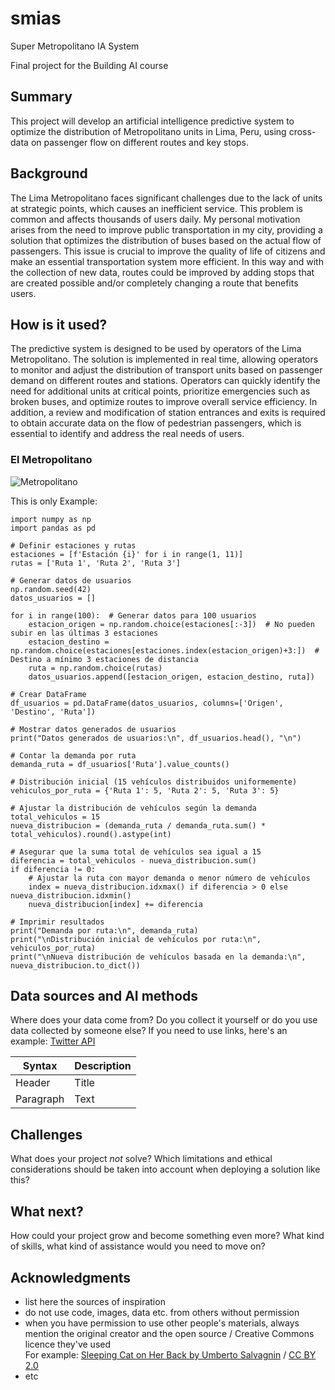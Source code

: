 <!-- This is the markdown template for the final project of the Building AI course, 
created by Reaktor Innovations and University of Helsinki. 
Copy the template, paste it to your GitHub README and edit! -->

# smias
Super Metropolitano IA System

Final project for the Building AI course

## Summary

This project will develop an artificial intelligence predictive system to optimize the distribution of Metropolitano units in Lima, Peru, using cross-data on passenger flow on different routes and key stops. 


## Background

The Lima Metropolitano faces significant challenges due to the lack of units at strategic points, which causes an inefficient service. This problem is common and affects thousands of users daily. My personal motivation arises from the need to improve public transportation in my city, providing a solution that optimizes the distribution of buses based on the actual flow of passengers. This issue is crucial to improve the quality of life of citizens and make an essential transportation system more efficient. In this way and with the collection of new data, routes could be improved by adding stops that are created possible and/or completely changing a route that benefits users.


## How is it used?

The predictive system is designed to be used by operators of the Lima Metropolitano. The solution is implemented in real time, allowing operators to monitor and adjust the distribution of transport units based on passenger demand on different routes and stations. Operators can quickly identify the need for additional units at critical points, prioritize emergencies such as broken buses, and optimize routes to improve overall service efficiency. In addition, a review and modification of station entrances and exits is required to obtain accurate data on the flow of pedestrian passengers, which is essential to identify and address the real needs of users.

### El Metropolitano
![Metropolitano](https://scontent.flim2-1.fna.fbcdn.net/v/t31.18172-8/27021867_1059219784219736_4647830421122505517_o.jpg?_nc_cat=108&ccb=1-7&_nc_sid=13d280&_nc_ohc=cX_llKdVoZYQ7kNvgH6OSOB&_nc_ht=scontent.flim2-1.fna&oh=00_AYC48s4VsTN48NVEmq9jEOBF5yqtKYahI-7jy5f81At_hA&oe=66E613A4)

This is only Example:
```
import numpy as np
import pandas as pd

# Definir estaciones y rutas
estaciones = [f'Estación {i}' for i in range(1, 11)]
rutas = ['Ruta 1', 'Ruta 2', 'Ruta 3']

# Generar datos de usuarios
np.random.seed(42)
datos_usuarios = []

for i in range(100):  # Generar datos para 100 usuarios
    estacion_origen = np.random.choice(estaciones[:-3])  # No pueden subir en las últimas 3 estaciones
    estacion_destino = np.random.choice(estaciones[estaciones.index(estacion_origen)+3:])  # Destino a mínimo 3 estaciones de distancia
    ruta = np.random.choice(rutas)
    datos_usuarios.append([estacion_origen, estacion_destino, ruta])

# Crear DataFrame
df_usuarios = pd.DataFrame(datos_usuarios, columns=['Origen', 'Destino', 'Ruta'])

# Mostrar datos generados de usuarios
print("Datos generados de usuarios:\n", df_usuarios.head(), "\n")

# Contar la demanda por ruta
demanda_ruta = df_usuarios['Ruta'].value_counts()

# Distribución inicial (15 vehículos distribuidos uniformemente)
vehiculos_por_ruta = {'Ruta 1': 5, 'Ruta 2': 5, 'Ruta 3': 5}

# Ajustar la distribución de vehículos según la demanda
total_vehiculos = 15
nueva_distribucion = (demanda_ruta / demanda_ruta.sum() * total_vehiculos).round().astype(int)

# Asegurar que la suma total de vehículos sea igual a 15
diferencia = total_vehiculos - nueva_distribucion.sum()
if diferencia != 0:
    # Ajustar la ruta con mayor demanda o menor número de vehículos
    index = nueva_distribucion.idxmax() if diferencia > 0 else nueva_distribucion.idxmin()
    nueva_distribucion[index] += diferencia

# Imprimir resultados
print("Demanda por ruta:\n", demanda_ruta)
print("\nDistribución inicial de vehículos por ruta:\n", vehiculos_por_ruta)
print("\nNueva distribución de vehículos basada en la demanda:\n", nueva_distribucion.to_dict())
```


## Data sources and AI methods
Where does your data come from? Do you collect it yourself or do you use data collected by someone else?
If you need to use links, here's an example:
[Twitter API](https://developer.twitter.com/en/docs)

| Syntax      | Description |
| ----------- | ----------- |
| Header      | Title       |
| Paragraph   | Text        |

## Challenges

What does your project _not_ solve? Which limitations and ethical considerations should be taken into account when deploying a solution like this?

## What next?

How could your project grow and become something even more? What kind of skills, what kind of assistance would you  need to move on? 


## Acknowledgments

* list here the sources of inspiration 
* do not use code, images, data etc. from others without permission
* when you have permission to use other people's materials, always mention the original creator and the open source / Creative Commons licence they've used
  <br>For example: [Sleeping Cat on Her Back by Umberto Salvagnin](https://commons.wikimedia.org/wiki/File:Sleeping_cat_on_her_back.jpg#filelinks) / [CC BY 2.0](https://creativecommons.org/licenses/by/2.0)
* etc
